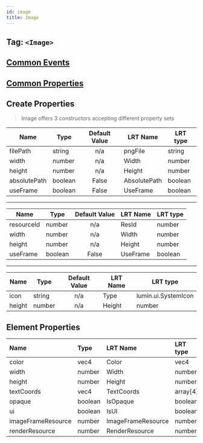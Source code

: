 ```yaml
---
id: image
title: Image
---
```


## Tag: `<Image>`

## [Common Events](../types/Events.md)

## [Common Properties](../types/Properties.md)

## Create Properties

> Image offers 3 constructors accepting different property sets

| Name         | Type    | Default Value | LRT Name     | LRT type |
| ------------ | ------- | :-----------: | ------------ | -------- |
| filePath     | string  |      n/a      | pngFile      | string   |
| width        | number  |      n/a      | Width        | number   |
| height       | number  |      n/a      | Height       | number   |
| absolutePath | boolean |     False     | AbsolutePath | boolean  |
| useFrame     | boolean |     False     | UseFrame     | boolean  |

---

| Name       | Type    | Default Value | LRT Name | LRT type |
| ---------- | ------- | :-----------: | -------- | -------- |
| resourceId | number  |      n/a      | ResId    | number   |
| width      | number  |      n/a      | Width    | number   |
| height     | number  |      n/a      | Height   | number   |
| useFrame   | boolean |     False     | UseFrame | boolean  |

---

| Name   | Type   | Default Value | LRT Name | LRT type            |
| ------ | ------ | :-----------: | -------- | ------------------- |
| icon   | string |      n/a      | Type     | lumin.ui.SystemIcon |
| height | number |      n/a      | Height   | number              |

## Element Properties

| Name               | Type    | LRT Name           | LRT type |
| :----------------- | :------ | :----------------- | :------- |
| color              | vec4    | Color              | vec4     |
| width              | number  | Width              | number   |
| height             | number  | Height             | number   |
| textCoords         | vec4    | TextCoords         | array[4] |
| opaque             | boolean | IsOpaque           | boolean  |
| ui                 | boolean | IsUI               | boolean  |
| imageFrameResource | number  | ImageFrameResource | number   |
| renderResource     | number  | RenderResource     | number   |
